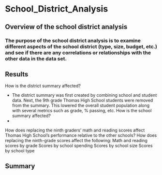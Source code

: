 # School_District_Analysis

## Overview of the school district analysis

### The purpose of the school district analysis is to examine different aspects of the school district (type, size, budget, etc.) and see if there are any correlations or relationships with the other data in the data set.

## Results

How is the district summary affected?
- The district summary was first created by combining school and student data. Next, the 9th grade Thomas High School students were removed from the summary. This lowered the overall student population along with several metrics such as grade, % passing, etc.
How is the school summary affected?
-

How does replacing the ninth graders’ math and reading scores affect Thomas High School’s performance relative to the other schools?
How does replacing the ninth-grade scores affect the following:
Math and reading scores by grade
Scores by school spending
Scores by school size
Scores by school type


## Summary
